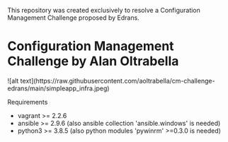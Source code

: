 This repository was created exclusively to resolve a Configuration Management Challenge proposed by Edrans.
<h1>Configuration Management Challenge by Alan Oltrabella</h1>
![alt text](https://raw.githubusercontent.com/aoltrabella/cm-challenge-edrans/main/simpleapp_infra.jpeg)

Requirements
- vagrant >= 2.2.6
- ansible >= 2.9.6 (also ansible collection 'ansible.windows' is needed)
- python3 >= 3.8.5 (also python modules 'pywinrm' >=0.3.0 is needed)